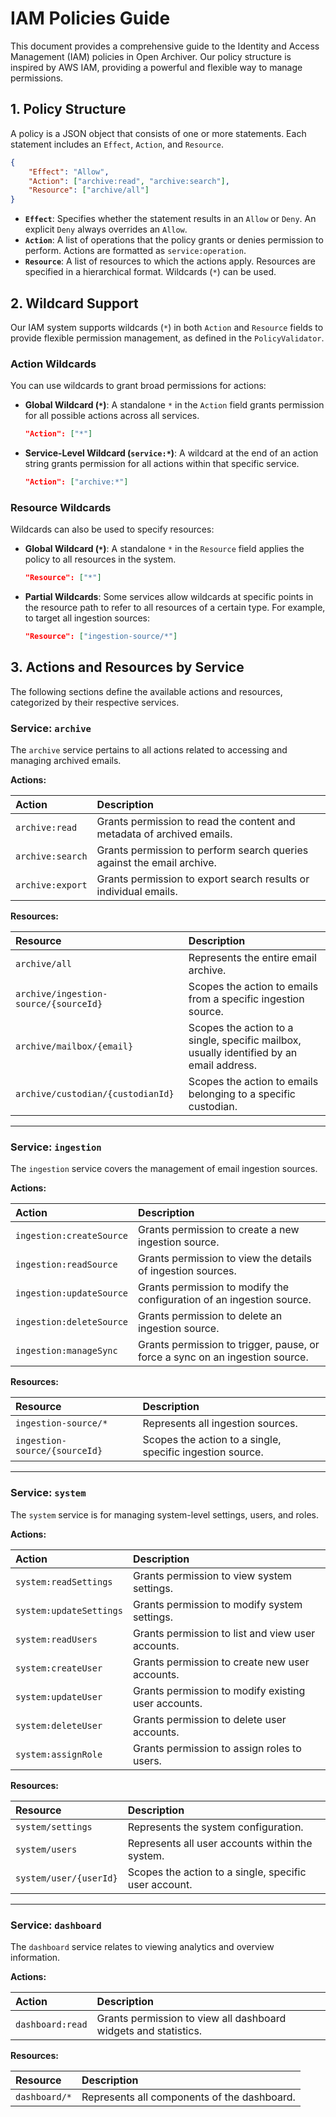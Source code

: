 # IAM Policies Guide

This document provides a comprehensive guide to the Identity and Access Management (IAM) policies in Open Archiver. Our policy structure is inspired by AWS IAM, providing a powerful and flexible way to manage permissions.

## 1. Policy Structure

A policy is a JSON object that consists of one or more statements. Each statement includes an `Effect`, `Action`, and `Resource`.

```json
{
	"Effect": "Allow",
	"Action": ["archive:read", "archive:search"],
	"Resource": ["archive/all"]
}
```

- **`Effect`**: Specifies whether the statement results in an `Allow` or `Deny`. An explicit `Deny` always overrides an `Allow`.
- **`Action`**: A list of operations that the policy grants or denies permission to perform. Actions are formatted as `service:operation`.
- **`Resource`**: A list of resources to which the actions apply. Resources are specified in a hierarchical format. Wildcards (`*`) can be used.

## 2. Wildcard Support

Our IAM system supports wildcards (`*`) in both `Action` and `Resource` fields to provide flexible permission management, as defined in the `PolicyValidator`.

### Action Wildcards

You can use wildcards to grant broad permissions for actions:

- **Global Wildcard (`*`)**: A standalone `*` in the `Action` field grants permission for all possible actions across all services.
    ```json
    "Action": ["*"]
    ```
- **Service-Level Wildcard (`service:*`)**: A wildcard at the end of an action string grants permission for all actions within that specific service.
    ```json
    "Action": ["archive:*"]
    ```

### Resource Wildcards

Wildcards can also be used to specify resources:

- **Global Wildcard (`*`)**: A standalone `*` in the `Resource` field applies the policy to all resources in the system.
    ```json
    "Resource": ["*"]
    ```
- **Partial Wildcards**: Some services allow wildcards at specific points in the resource path to refer to all resources of a certain type. For example, to target all ingestion sources:
    ```json
    "Resource": ["ingestion-source/*"]
    ```

## 3. Actions and Resources by Service

The following sections define the available actions and resources, categorized by their respective services.

### Service: `archive`

The `archive` service pertains to all actions related to accessing and managing archived emails.

**Actions:**

| Action           | Description                                                            |
| :--------------- | :--------------------------------------------------------------------- |
| `archive:read`   | Grants permission to read the content and metadata of archived emails. |
| `archive:search` | Grants permission to perform search queries against the email archive. |
| `archive:export` | Grants permission to export search results or individual emails.       |

**Resources:**

| Resource                              | Description                                                                              |
| :------------------------------------ | :--------------------------------------------------------------------------------------- |
| `archive/all`                         | Represents the entire email archive.                                                     |
| `archive/ingestion-source/{sourceId}` | Scopes the action to emails from a specific ingestion source.                            |
| `archive/mailbox/{email}`             | Scopes the action to a single, specific mailbox, usually identified by an email address. |
| `archive/custodian/{custodianId}`     | Scopes the action to emails belonging to a specific custodian.                           |

---

### Service: `ingestion`

The `ingestion` service covers the management of email ingestion sources.

**Actions:**

| Action                   | Description                                                                  |
| :----------------------- | :--------------------------------------------------------------------------- |
| `ingestion:createSource` | Grants permission to create a new ingestion source.                          |
| `ingestion:readSource`   | Grants permission to view the details of ingestion sources.                  |
| `ingestion:updateSource` | Grants permission to modify the configuration of an ingestion source.        |
| `ingestion:deleteSource` | Grants permission to delete an ingestion source.                             |
| `ingestion:manageSync`   | Grants permission to trigger, pause, or force a sync on an ingestion source. |

**Resources:**

| Resource                      | Description                                               |
| :---------------------------- | :-------------------------------------------------------- |
| `ingestion-source/*`          | Represents all ingestion sources.                         |
| `ingestion-source/{sourceId}` | Scopes the action to a single, specific ingestion source. |

---

### Service: `system`

The `system` service is for managing system-level settings, users, and roles.

**Actions:**

| Action                  | Description                                         |
| :---------------------- | :-------------------------------------------------- |
| `system:readSettings`   | Grants permission to view system settings.          |
| `system:updateSettings` | Grants permission to modify system settings.        |
| `system:readUsers`      | Grants permission to list and view user accounts.   |
| `system:createUser`     | Grants permission to create new user accounts.      |
| `system:updateUser`     | Grants permission to modify existing user accounts. |
| `system:deleteUser`     | Grants permission to delete user accounts.          |
| `system:assignRole`     | Grants permission to assign roles to users.         |

**Resources:**

| Resource               | Description                                           |
| :--------------------- | :---------------------------------------------------- |
| `system/settings`      | Represents the system configuration.                  |
| `system/users`         | Represents all user accounts within the system.       |
| `system/user/{userId}` | Scopes the action to a single, specific user account. |

---

### Service: `dashboard`

The `dashboard` service relates to viewing analytics and overview information.

**Actions:**

| Action           | Description                                                     |
| :--------------- | :-------------------------------------------------------------- |
| `dashboard:read` | Grants permission to view all dashboard widgets and statistics. |

**Resources:**

| Resource      | Description                                 |
| :------------ | :------------------------------------------ |
| `dashboard/*` | Represents all components of the dashboard. |
